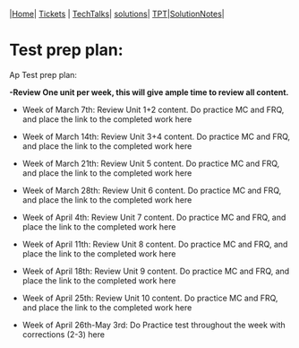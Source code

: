 |[Home](../Home)| [Tickets](../Tickets) | [TechTalks](.)| [solutions](../solutions)| [TPT](.)|[SolutionNotes](../SolutionNotes)|
# Test prep plan:
Ap Test prep plan:

**-Review One unit per week, this will give ample time to review all content.**

- Week of March 7th: Review Unit 1+2 content. Do practice MC and FRQ, and place the link to the completed work here


- Week of March 14th: Review Unit 3+4 content. Do practice MC and FRQ, and place the link to the completed work here


- Week of March 21th: Review Unit 5 content. Do practice MC and FRQ, and place the link to the completed work here


- Week of March 28th: Review Unit 6 content. Do practice MC and FRQ, and place the link to the completed work here


- Week of April 4th: Review Unit 7 content. Do practice MC and FRQ, and place the link to the completed work here


- Week of April 11th: Review Unit 8 content. Do practice MC and FRQ, and place the link to the completed work here


- Week of April 18th: Review Unit 9 content. Do practice MC and FRQ, and place the link to the completed work here


- Week of April 25th: Review Unit 10 content. Do practice MC and FRQ, and place the link to the completed work here


- Week of April 26th-May 3rd: Do Practice test throughout the week with corrections (2-3) here